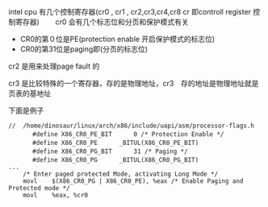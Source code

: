intel cpu 有几个控制寄存器(cr0 , cr1 , cr2,cr3,cr4,cr8   cr 即controll register 控制寄存器)　　 
cr0 会有几个标志位和分页和保护模式有关
- CR0的第０位是PE(protection enable 开启保护模式的标志位)
- CR0的第31位是paging即(分页的标志位)

cr2 是用来处理page fault 的

cr3 是比较特殊的一个寄存器，存的是物理地址，cr3　存的地址是物理地址就是页表的基地址

下面是例子　　
```
//  /home/dinosaur/linux/arch/x86/include/uapi/asm/processor-flags.h
　　　　#define X86_CR0_PE_BIT		0 /* Protection Enable */
　　　　#define X86_CR0_PE		_BITUL(X86_CR0_PE_BIT)
　　　　#define X86_CR0_PG_BIT		31 /* Paging */
　　　　#define X86_CR0_PG		_BITUL(X86_CR0_PG_BIT)
...
	/* Enter paged protected Mode, activating Long Mode */
	movl	$(X86_CR0_PG | X86_CR0_PE), %eax /* Enable Paging and Protected mode */
	movl	%eax, %cr0
```


